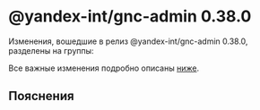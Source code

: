 # @yandex-int/gnc-admin 0.38.0

<!-- ЧЕЛОВЕЧЕСКОЕ ВСТУПЛЕНИЕ -->

Изменения, вошедшие в релиз @yandex-int/gnc-admin 0.38.0, разделены на группы:

Все важные изменения подробно описаны [ниже](#Пояснения).

## Пояснения

